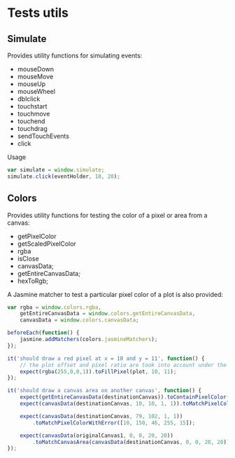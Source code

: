 # Tests utils

## Simulate

Provides utility functions for simulating events:

* mouseDown
* mouseMove
* mouseUp
* mouseWheel
* dblclick
* touchstart
* touchmove
* touchend
* touchdrag
* sendTouchEvents
* click

Usage

```js
var simulate = window.simulate;
simulate.click(eventHolder, 10, 20);
```

## Colors

Provides utility functions for testing the color of a pixel or area from a canvas:

* getPixelColor
* getScaledPixelColor
* rgba
* isClose
* canvasData;
* getEntireCanvasData;
* hexToRgb;

A Jasmine matcher to test a particular pixel color of a plot is also provided:

```js
var rgba = window.colors.rgba,
    getEntireCanvasData = window.colors.getEntireCanvasData,
    canvasData = window.colors.canvasData;

beforeEach(function() {
    jasmine.addMatchers(colors.jasmineMatchers);
});

it('should draw a red pixel at x = 10 and y = 11', function() {
    // the plot offset and pixel ratio are took into account under the hood
    expect(rgba(255,0,0,1)).toFillPixel(plot, 10, 11);
});

it('should draw a canvas area on another canvas', function() {
    expect(getEntireCanvasData(destinationCanvas)).toContainPixelColor([123, 21, 0, 255]);
    expect(canvasData(destinationCanvas, 10, 10, 1, 1)).toMatchPixelColor([0, 0, 0, 0]);

    expect(canvasData(destinationCanvas, 79, 102, 1, 1))
        .toMatchPixelColorWithError([10, 150, 46, 255, 15]);

    expect(canvasData(originalCanvas1, 0, 0, 20, 20))
        .toMatchCanvasArea(canvasData(destinationCanvas, 0, 0, 20, 20));
});
```
